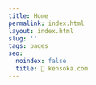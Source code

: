 ```yaml
---
title: Home
permalink: index.html
layout: index.html
slug: ''
tags: pages
seo:
  noindex: false
  title: 🔴 kensoka.com
---
```



